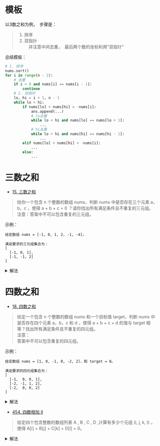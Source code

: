 # 模板
以3数之和为例，　步骤是：
> 1. 排序
> 2. 双指针    
>　并注意中间去重，　最后两个数的坐标利用"双指针"

总结模板：
```python
# 1. 排序
nums.sort()
for i in range(n - 2):
    # 去重
    if i > 0 and nums[i] == nums[i - 1]:
        continue
    # 2. 双指针
    lo, hi = i + 1, n - 1
    while lo < hi:
        if nums[lo] + nums[hi] = -nums[i]:
            ans.append(...)
            # lo去重
            while lo < hi and nums[lo] == nums[lo + 1]:
                ...
            # hi去重
            while lo < hi and nums[hi] == nums[hi - 1]:
                ...
        elif nums[lo] + nums[hi] < -nums[i]:
            ...
        else:
            ...
```

# 三数之和
- [15. 三数之和](https://leetcode-cn.com/problems/3sum/)
> 给你一个包含 n 个整数的数组 nums，判断 nums 中是否存在三个元素 a，b，c ，使得 a + b + c = 0 ？请你找出所有满足条件且不重复的三元组。       
注意：答案中不可以包含重复的三元组。


示例：
```shell
给定数组 nums = [-1, 0, 1, 2, -1, -4]，

满足要求的三元组集合为：
[
  [-1, 0, 1],
  [-1, -1, 2]
]
```

<details>
    <summary>解法</summary>
    
```python
class Solution:
    def threeSum(self, nums: List[int]) -> List[List[int]]:
        if len(nums) < 3:
            return []
        # 1. 排序
        nums.sort()
        n = len(nums)
        ans = []
        for i in range(n - 2):
            if nums[i] > 0:
                return ans
            # 1.1 外去重
            if i > 0 and nums[i] == nums[i - 1]:
                continue
            lo, hi = i + 1, n - 1 
            # 2. 双指针
            while lo < hi:
                if nums[lo] + nums[hi] == -nums[i]:
                    ans.append([nums[i], nums[lo], nums[hi]])
                    # 2.1 内去重
                    while lo < hi and nums[lo] == nums[lo + 1]:
                        lo += 1
                    while lo < hi and nums[hi] == nums[hi - 1]:
                        hi -= 1
                    lo += 1
                    hi -= 1
                elif nums[lo] + nums[hi] < -nums[i]:
                    lo += 1
                else:
                    hi -= 1
        return ans
```
</details>

# 四数之和
- [18. 四数之和](https://leetcode-cn.com/problems/4sum/)
> 给定一个包含 n 个整数的数组 nums 和一个目标值 target，判断 nums 中是否存在四个元素 a，b，c 和 d ，使得 a + b + c + d 的值与 target 相等？找出所有满足条件且不重复的四元组。      
注意：     
答案中不可以包含重复的四元组。

示例：
```shell
给定数组 nums = [1, 0, -1, 0, -2, 2]，和 target = 0。

满足要求的四元组集合为：
[
  [-1,  0, 0, 1],
  [-2, -1, 1, 2],
  [-2,  0, 0, 2]
]
```

<details>
    <summary>解法</summary>
    
```python
class Solution:
    def fourSum(self, nums: List[int], target: int) -> List[List[int]]:
        if len(nums) < 4:
            return []
        nums.sort()
        n = len(nums)
        ans = []
        if sum(nums[-4:]) < target:
            return ans
        for i in range(n - 3):
            if sum(nums[i:i+4]) > target:
                break
            if i > 0 and nums[i] == nums[i - 1]:
                continue
            for j in range(i + 1, n - 2):
                if sum(nums[j:j+3]) + nums[i] > target:
                    break
                if j - i > 1 and nums[j] == nums[j - 1]:
                    continue
                lo, hi = j + 1, n - 1
                while lo < hi:
                    if nums[i] + nums[j] + nums[lo] + nums[hi] == target:
                        ans.append([nums[i], nums[j], nums[lo], nums[hi]])
                        while lo < hi and nums[lo] == nums[lo + 1]:
                            lo += 1
                        while lo < hi and nums[hi] == nums[hi - 1]:
                            hi -= 1
                        lo += 1
                        hi -= 1
                    elif nums[i] + nums[j] + nums[lo] + nums[hi] < target:
                        lo += 1
                    else:
                        hi -= 1
        return ans
```
还可以更深一步去重，这里不做重点讨论．
</details>

- [454. 四数相加 II](https://leetcode-cn.com/problems/4sum-ii/)
> 给定四个包含整数的数组列表 A , B , C , D ,计算有多少个元组 (i, j, k, l) ，使得 A[i] + B[j] + C[k] + D[l] = 0。

<details>
    <summary>解法</summary>
    
```python
class Solution:
    def fourSumCount(self, A: List[int], B: List[int], C: List[int], D: List[int]) -> int:
        h = collections.defaultdict(int)
        for a in A:
            for b in B:
                h[- a - b] += 1
        return sum(h[c + d] for c in C for d in D)
```
</details>

